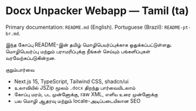 # Docx Unpacker Webapp — Tamil (ta)

Primary documentation: `README.md` (English). Portuguese (Brazil): `README-pt-br.md`.

இந்த கோப்பு README-இன் தமிழ் மொழிபெயர்ப்புக்காக ஒதுக்கப்பட்டுள்ளது. மொழிபெயர்ப்பு மற்றும் பராமரிப்புக்கு நீங்கள் செய்யும் பங்களிப்புகள் வரவேற்கப்படுகின்றன.

குறும்பார்வை
- Next.js 15, TypeScript, Tailwind CSS, shadcn/ui
- உலாவியில் JSZip மூலம் `.docx` திறந்து பார்வையிடலாம்
- கோப்பு மரம், பட முன்னோக்கு, raw XML, எளிய உரை முன்னோக்கு
- பல மொழி ஆதரவு மற்றும் locale-அடிப்படையிலான SEO